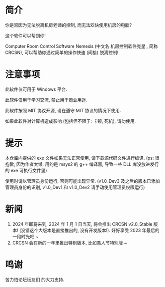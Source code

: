 # 简介

你是否因为无法脱离机房老师的控制, 而无法欢快使用机房的电脑?

这个软件可以帮到你!

Computer Room Control Software Nemesis (中文名 机房控制软件克星 , 简称 CRCSN), 可以帮助你通过简单的操作快速 (间接) 脱离控制!

# 注意事项

此软件仅可用于 Windows 平台.

此软件仅用于学习交流, 禁止用于商业用途.

此软件按照 MIT 协议开源, 请在遵守 MIT 协议的情况下使用.

如果此软件对计算机造成影响 (包括但不限于: 卡顿, 死机), 请勿使用.

# 提示

本仓库内提供的 exe 文件如果无法正常使用, 请下载源代码文件进行编译. (ps: 很抱歉, 因为作者太懒, 用的是 msys2 的 g++ 编译器, 导致一些 DLL 库没放进发行的 exe 可执行文件里)

使用时请以管理员身份运行, 否则可能出现异常. (v1.0_Dev3 及之后的版本已添加管理员身份的识别, v1.0_Dev1 和 v1.0_Dev2 请手动使用管理员权限运行)

# 新闻
1. 2024 年即将来到, 2024 年 1 月 1 日当天, 将会推出 CRCSN v2.0_Stable 版本! (没错这个大版本是直接推出的, 没有开发版本!). 好好享受 2023 年最后的一段时光吧 ~
2. CRCSN 会在新的一年里推出特别版本, 比如愚人节特别版 ~

# 鸣谢

苦力怕论坛坛友们 的大力支持.